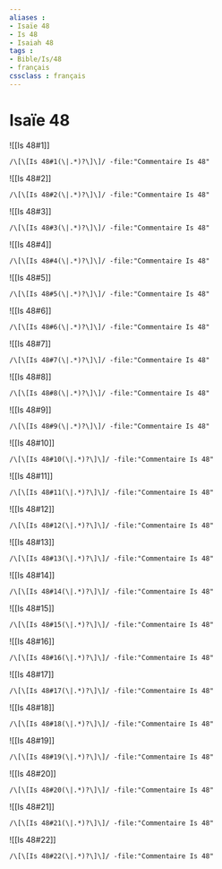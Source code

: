 ```yaml
---
aliases : 
- Isaïe 48
- Is 48
- Isaiah 48
tags : 
- Bible/Is/48
- français
cssclass : français
---
```


# Isaïe 48

![[Is 48#1]]

```query
/\[\[Is 48#1(\|.*)?\]\]/ -file:"Commentaire Is 48"
```

![[Is 48#2]]

```query
/\[\[Is 48#2(\|.*)?\]\]/ -file:"Commentaire Is 48"
```

![[Is 48#3]]

```query
/\[\[Is 48#3(\|.*)?\]\]/ -file:"Commentaire Is 48"
```

![[Is 48#4]]

```query
/\[\[Is 48#4(\|.*)?\]\]/ -file:"Commentaire Is 48"
```

![[Is 48#5]]

```query
/\[\[Is 48#5(\|.*)?\]\]/ -file:"Commentaire Is 48"
```

![[Is 48#6]]

```query
/\[\[Is 48#6(\|.*)?\]\]/ -file:"Commentaire Is 48"
```

![[Is 48#7]]

```query
/\[\[Is 48#7(\|.*)?\]\]/ -file:"Commentaire Is 48"
```

![[Is 48#8]]

```query
/\[\[Is 48#8(\|.*)?\]\]/ -file:"Commentaire Is 48"
```

![[Is 48#9]]

```query
/\[\[Is 48#9(\|.*)?\]\]/ -file:"Commentaire Is 48"
```

![[Is 48#10]]

```query
/\[\[Is 48#10(\|.*)?\]\]/ -file:"Commentaire Is 48"
```

![[Is 48#11]]

```query
/\[\[Is 48#11(\|.*)?\]\]/ -file:"Commentaire Is 48"
```

![[Is 48#12]]

```query
/\[\[Is 48#12(\|.*)?\]\]/ -file:"Commentaire Is 48"
```

![[Is 48#13]]

```query
/\[\[Is 48#13(\|.*)?\]\]/ -file:"Commentaire Is 48"
```

![[Is 48#14]]

```query
/\[\[Is 48#14(\|.*)?\]\]/ -file:"Commentaire Is 48"
```

![[Is 48#15]]

```query
/\[\[Is 48#15(\|.*)?\]\]/ -file:"Commentaire Is 48"
```

![[Is 48#16]]

```query
/\[\[Is 48#16(\|.*)?\]\]/ -file:"Commentaire Is 48"
```

![[Is 48#17]]

```query
/\[\[Is 48#17(\|.*)?\]\]/ -file:"Commentaire Is 48"
```

![[Is 48#18]]

```query
/\[\[Is 48#18(\|.*)?\]\]/ -file:"Commentaire Is 48"
```

![[Is 48#19]]

```query
/\[\[Is 48#19(\|.*)?\]\]/ -file:"Commentaire Is 48"
```

![[Is 48#20]]

```query
/\[\[Is 48#20(\|.*)?\]\]/ -file:"Commentaire Is 48"
```

![[Is 48#21]]

```query
/\[\[Is 48#21(\|.*)?\]\]/ -file:"Commentaire Is 48"
```

![[Is 48#22]]

```query
/\[\[Is 48#22(\|.*)?\]\]/ -file:"Commentaire Is 48"
```

